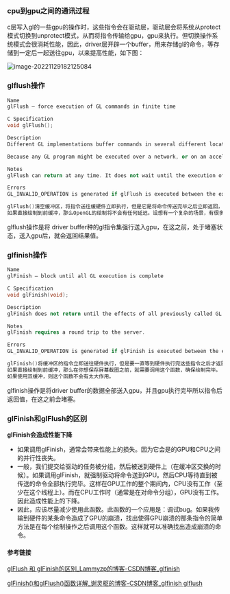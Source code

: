### cpu到gpu之间的通讯过程

c层写入gl的一些gpu的操作时，这些指令会在驱动层，驱动层会将系统从protect模式切换到unprotect模式，从而将指令传输给gpu，gpu来执行。但切换操作系统模式会很消耗性能，因此，driver层开辟一个buffer，用来存储gl的命令，等存储到一定后一起送往gpu，以来提高性能，如下图：

![image-20221129182125084](https://hanbabang-1311741789.cos.ap-chengdu.myqcloud.com/Pics/image-20221129182125084.png)

### glflush操作

```cpp
Name
glFlush — force execution of GL commands in finite time

C Specification
void glFlush();

Description
Different GL implementations buffer commands in several different locations, including network buffers and the graphics accelerator itself. glFlush empties all of these buffers, causing all issued commands to be executed as quickly as they are accepted by the actual rendering engine. Though this execution may not be completed in any particular time period, it does complete in finite time.

Because any GL program might be executed over a network, or on an accelerator that buffers commands, all programs should call glFlush whenever they count on having all of their previously issued commands completed. For example, call glFlush before waiting for user input that depends on the generated image.

Notes
glFlush can return at any time. It does not wait until the execution of all previously issued GL commands is complete.

Errors
GL_INVALID_OPERATION is generated if glFlush is executed between the execution of glBegin and the corresponding execution of glEnd.

glFlush()清空缓冲区，将指令送往缓硬件立即执行，但是它是将命令传送完毕之后立即返回，不会等待指令执行完毕。这些指令会在有限时间内执行完毕。
如果直接绘制到前缓冲，那么OpenGL的绘制将不会有任何延迟。设想有一个复杂的场景，有很多物体需要绘制。当调用glFlush时，物体会一个一个地出现在屏幕上。但是，如果使用双缓冲，这个函数将不会有什么影响，因为直到交换缓冲区的时候变化才显现出来。
```

glflush操作是将 driver buffer种的gl指令集强行送入gpu，在这之前，处于堵塞状态，送入gpu后，就会返回结果值。

### glfinish操作

```cpp
Name
glFinish — block until all GL execution is complete

C Specification
void glFinish(void);

Description
glFinish does not return until the effects of all previously called GL commands are complete. Such effects include all changes to GL state, all changes to connection state, and all changes to the frame buffer contents.

Notes
glFinish requires a round trip to the server.

Errors
GL_INVALID_OPERATION is generated if glFinish is executed between the execution of glBegin and the corresponding execution of glEnd.

glFinish()将缓冲区的指令立即送往硬件执行，但是要一直等到硬件执行完这些指令之后才返回。
如果直接绘制到前缓冲，那么在你想保存屏幕截图之前，就需要调用这个函数，确保绘制完毕。
如果使用双缓冲，则这个函数不会有太大作用。
```

glfinish操作是将driver buffer的数据全部送入gpu，并且gpu执行完毕所以指令后返回值，在这之前会堵塞。

### glFinish和glFlush的区别

**glFinish会造成性能下降**

- 如果调用glFinish，通常会带来性能上的损失。因为它会是的GPU和CPU之间的并行性丧失。
- 一般，我们提交给驱动的任务被分组，然后被送到硬件上（在缓冲区交换的时候）。如果调用glFinish，就强制驱动将命令送到GPU。然后CPU等待直到被传送的命令全部执行完毕。这样在GPU工作的整个期间内，CPU没有工作（至少在这个线程上）。而在CPU工作时（通常是在对命令分组），GPU没有工作。因此造成性能上的下降。
- 因此，应该尽量减少使用此函数。此函数的一个应用是：调试bug。如果我传输到硬件的某条命令造成了GPU的崩溃，找出使得GPU崩溃的那条指令的简单方法是在每个绘制操作之后调用这个函数。这样就可以准确找出造成崩溃的命令。

#### 参考链接

[glFlush 和 glFinish的区别_Lammyzp的博客-CSDN博客_glfinish](https://blog.csdn.net/zhangpengzp/article/details/88836542?ops_request_misc=%7B%22request%5Fid%22%3A%22166970397416782395344178%22%2C%22scm%22%3A%2220140713.130102334.pc%5Fall.%22%7D&request_id=166970397416782395344178&biz_id=0&utm_medium=distribute.pc_search_result.none-task-blog-2~all~first_rank_ecpm_v1~hot_rank-4-88836542-null-null.142^v67^wechat_v2,201^v3^control_2,213^v2^t3_control2&utm_term=glfinish&spm=1018.2226.3001.4187)

[glFinish()和glFlush()函数详解_谢灵枢的博客-CSDN博客_glfinish glflush](https://blog.csdn.net/XB554790401/article/details/38704493?ops_request_misc=%7B%22request%5Fid%22%3A%22166970397416782395344178%22%2C%22scm%22%3A%2220140713.130102334.pc%5Fall.%22%7D&request_id=166970397416782395344178&biz_id=0&utm_medium=distribute.pc_search_result.none-task-blog-2~all~first_rank_ecpm_v1~hot_rank-2-38704493-null-null.142^v67^wechat_v2,201^v3^control_2,213^v2^t3_control2&utm_term=glfinish&spm=1018.2226.3001.4187)